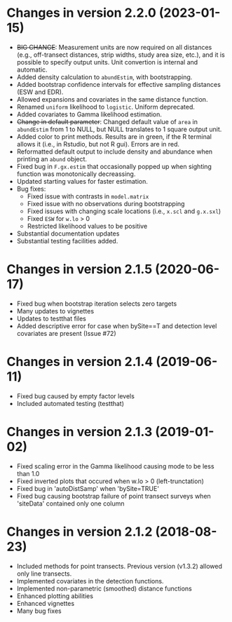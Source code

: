 Changes in version 2.2.0 (2023-01-15)
==============
* ~~BIG CHANGE~~: Measurement units are now required on all distances
(e.g., off-transect distances, strip widths, study area size, etc.),
and it is possible to specify output units.
Unit convertion is internal and automatic. 
* Added density calculation to `abundEstim`, with bootstrapping.
* Added bootstrap confidence intervals for effective sampling distances (ESW and EDR). 
* Allowed expansions and covariates in the same distance function.
* Renamed `uniform` likelihood to `logistic`. Uniform deprecated.
* Added covariates to Gamma likelihood estimation.
* ~~Change in default parameter~~: Changed default value of `area` in
`abundEstim` from 1 to NULL, but NULL translates to 1 square output 
unit.  
* Added color to print methods.  Results are in green, if the R terminal 
allows it (i.e., in Rstudio, but not R gui).  Errors are in red.
* Reformatted default output to include density and abundance when 
printing an `abund` object.
* Fixed bug in `F.gx.estim` that occasionally popped up when sighting 
function was monotonically decreassing.
* Updated starting values for faster estimation.
* Bug fixes:
  + Fixed issue with contrasts in `model.matrix`
  + Fixed issue with no observations during bootstrapping
  + Fixed issues with changing scale locations (i.e., `x.scl` and `g.x.sxl`)
  + Fixed `ESW` for `w.lo` > 0
  + Restricted likelihood values to be positive
* Substantial documentation updates
* Substantial testing facilities added. 


Changes in version 2.1.5 (2020-06-17)
==============
* Fixed bug when bootstrap iteration selects zero targets 
* Many updates to vignettes
* Updates to testthat files
* Added descriptive error for case when bySite==T and detection level covariates are present (Issue #72)

Changes in version 2.1.4 (2019-06-11)
==============
* Fixed bug caused by empty factor levels
* Included automated testing (testthat)

Changes in version 2.1.3 (2019-01-02)
==============
* Fixed scaling error in the Gamma likelihood causing mode to be less than 1.0
* Fixed inverted plots that occured when w.lo > 0 (left-trunctation)
* Fixed bug in 'autoDistSamp' when 'bySite=TRUE'
* Fixed bug causing bootstrap failure of point transect surveys when 'siteData' contained only one column


Changes in version 2.1.2 (2018-08-23)
==============
* Included methods for point transects. Previous version (v1.3.2) allowed only line transects.
* Implemented covariates in the detection functions.
* Implemented non-parametric (smoothed) distance functions
* Enhanced plotting abilities
* Enhanced vignettes
* Many bug fixes